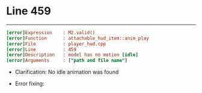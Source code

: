 # Line 459

___

```ini
[error]Expression    : M2.valid()
[error]Function      : attachable_hud_item::anim_play
[error]File          : player_hud.cpp
[error]Line          : 459
[error]Description   : model has no motion [idle]
[error]Arguments     : ["path and file name"]
```

- Clarification: No idle animation was found

- Error fixing:
